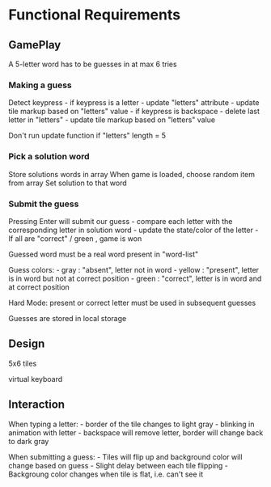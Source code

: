 # Functional Requirements

## GamePlay

A 5-letter word has to be guesses in at max 6 tries

### Making a guess

Detect keypress
    - if keypress is a letter
        - update "letters" attribute
            - update tile markup based on "letters" value
    - if keypress is backspace
        - delete last letter in "letters"
            - update tile markup based on "letters" value

Don't run update function if "letters" length = 5

### Pick a solution word
Store solutions words in array
When game is loaded, choose random item from array
Set solution to that word

### Submit the guess
Pressing Enter will submit our guess
    - compare each letter with the corresponding letter in solution word
    - update the state/color of the letter
    - If all are "correct" / green , game is won

Guessed word must be a real word present in "word-list"

Guess colors:
    - gray : "absent", letter not in word
    - yellow : "present", letter is in word but not at correct position
    - green : "correct", letter is in word and at correct position

Hard Mode: present or correct letter must be used in subsequent guesses

Guesses are stored in local storage

## Design

5x6 tiles

virtual keyboard

## Interaction

When typing a letter:
    - border of the tile changes to light gray
    - blinking in animation with letter
    - backspace will remove letter, border will change back to dark gray

When submitting a guess:
    - Tiles will flip up and background color will change based on guess
    - Slight delay between each tile flipping
    - Backgroung color changes when tile is flat, i.e. can't see it